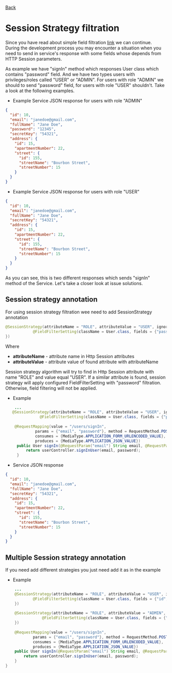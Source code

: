 [Back](../index.MD) 

# Session Strategy filtration
Since you have read about simple field filtration [link](../filter-field/README.md) we can continue.
During the development process you may encounter a situation when you need to send in service's response with 
some fields whose depends from HTTP Session parameters.

As example we have "signIn" method which responses User class which contains "password" field.
And we have two types users with privileges/roles called "USER" or "ADMIN". For users with role "ADMIN" we should to send "password" field,
for users with role "USER" shouldn't. Take a look at the following examples.


* Example Service JSON response for users with role "ADMIN"

```json
{
  "id": 10,
  "email": "janedoe@gmail.com", 
  "fullName": "Jane Doe",
  "password": "12345",
  "secretKey": "54321",
  "address": {
    "id": 15,
    "apartmentNumber": 22,
    "street": {
      "id": 155,
      "streetName": "Bourbon Street",
      "streetNumber": 15
    }
  }
}
```

* Example Service JSON response for users with role "USER"

```json
{
  "id": 10,
  "email": "janedoe@gmail.com", 
  "fullName": "Jane Doe",
  "secretKey": "54321",
  "address": {
    "id": 15,
    "apartmentNumber": 22,
    "street": {
      "id": 155,
      "streetName": "Bourbon Street",
      "streetNumber": 15
    }
  }
}
```

As you can see, this is two different responses which sends "signIn" method of the Service.
Let's take a closer look at issue solutions.

## Session strategy annotation
For using session strategy filtration wee need to add SessionStrategy annotation

```java
@SessionStrategy(attributeName = "ROLE", attributeValue = "USER", ignoreFields = {
            @FieldFilterSetting(className = User.class, fields = {"password"})
})
```
Where
  * **attributeName** - attribute name in Http Session attributes
  * **attributeValue** - attribute value of found attribute with attributeName
  
Session strategy algorithm will try to find in Http Session attribute with name "ROLE" and value equal "USER".
If a similar attribute is found, session strategy will apply configured FieldFilterSetting with "password" filtration.
Otherwise, field filtering will not be applied.  

* Example

```java
    ...
   @SessionStrategy(attributeName = "ROLE", attributeValue = "USER", ignoreFields = {
               @FieldFilterSetting(className = User.class, fields = {"password"})
  
    @RequestMapping(value = "/users/signIn",
             params = {"email", "password"}, method = RequestMethod.POST,
             consumes = {MediaType.APPLICATION_FORM_URLENCODED_VALUE},
             produces = {MediaType.APPLICATION_JSON_VALUE})            
     public User signIn(@RequestParam("email") String email, @RequestParam("password") String password) {
         return userController.signInUser(email, password);
     }
```

* Service JSON response

```json
{
  "id": 10,
  "email": "janedoe@gmail.com", 
  "fullName": "Jane Doe",
  "secretKey": "54321",
  "address": {
    "id": 15,
    "apartmentNumber": 22,
    "street": {
      "id": 155,
      "streetName": "Bourbon Street",
      "streetNumber": 15
    }
  }
}
```

## Multiple Session strategy annotation
If you need add different strategies you just need add it as in the example

* Example

```java
    ...
    @SessionStrategy(attributeName = "ROLE", attributeValue = "USER", ignoreFields = {
            @FieldFilterSetting(className = User.class, fields = {"id", "password"})
    })   
    
    @SessionStrategy(attributeName = "ROLE", attributeValue = "ADMIN", ignoreFields = {
                @FieldFilterSetting(className = User.class, fields = {"id"})
    })   
  
    @RequestMapping(value = "/users/signIn",
            params = {"email", "password"}, method = RequestMethod.POST,
            consumes = {MediaType.APPLICATION_FORM_URLENCODED_VALUE},
            produces = {MediaType.APPLICATION_JSON_VALUE})            
    public User signIn(@RequestParam("email") String email, @RequestParam("password") String password) {
        return userController.signInUser(email, password);
    }
}
```

